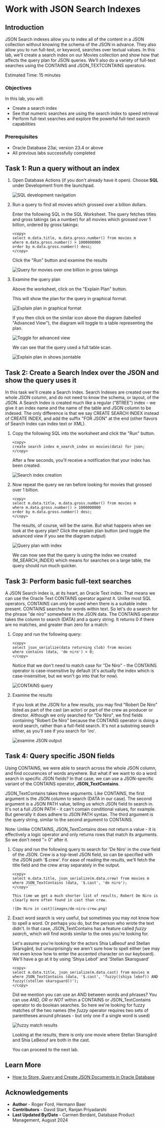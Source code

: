 # Work with JSON Search Indexes

## Introduction

JSON Search indexes allow you to index all of the content in a JSON collection without knowing the schema of the JSON in advance. They also allow you to run full-text, or keyword, searches over textual values. In this lab, we'll create a search index on our Movies collection and show how that affects the query plan for JSON queries. We'll also do a variety of full-text searches using the CONTAINS and JSON_TEXTCONTAINS operators.

Estimated Time: 15 minutes
 
### Objectives

In this lab, you will:

- Create a search index
- See that numeric searches are using the search index to speed retrieval
- Perform full-text searches and explore the powerful full-text search capabilities

### Prerequisites

- Oracle Database 23ai, version 23.4 or above
- All previous labs successfully completed


## Task 1: Run a query without an index

1. Open Database Actions (if you don't already have it open). Choose **SQL** under Development from the launchpad.

    ![SQL development navigation](../json-sql/images/development-sql.png)

2. Run a query to find all movies which grossed over a billion dollars.

    Enter the following SQL in the SQL Worksheet. The query fetches titles and gross takings (as a number) for all movies which grossed over 1 billion, ordered by gross takings:

    ```
    <copy>
    select m.data.title, m.data.gross.number() from movies m
    where m.data.gross.number() > 1000000000
    order by m.data.gross.number() desc;
    </copy>
    ```

    Click the "Run" button and examine the results

    ![Query for movies over one billion in gross takings](images/billion-gross.png " ")

3.  Examine the query plan

    Above the worksheet, click on the "Explain Plan" button.

    This will show the plan for the query in graphical format.

    ![Explain plan in graphical format](images/explain-plan-1.png)

    If you then click on the similar icon above the diagram (labelled "Advanced View"), the diagram will toggle to a table representing the plan.

    ![Toggle for advanced view](images/explain-plan-advanced.png)
    
    We can see that the query used a full table scan.

    ![Explain plan in shows jsontable](images/explain-plan-2.png)


## Task 2: Create a Search Index over the JSON and show the query uses it

In this task we'll create a Search Index. Search Indexes are created over the whole JSON column, and do not need to know the schema, or layout, of the JSON. A Search Index is created much like a regular ("BTREE") index - we give it an index name and the name of the table and JSON column to be indexed. The only difference is that we say CREATE SEARCH INDEX instead of CREATE INDEX, and add the suffix "FOR JSON" at the end (other flavors of Search Index can index text or XML).

1. Copy the following SQL into the worksheet and click the "Run" button.

    ```
    <copy>
    create search index m_search_index on movies(data) for json;
    </copy>
    ```

    After a few seconds, you'll receive a notification that your index has been created.

    ![Search index creation](images/search-index-creation.png)
    
2. Now repeat the query we ran before looking for movies that grossed over 1 billion.

    ```
    <copy>
    select m.data.title, m.data.gross.number() from movies m
    where m.data.gross.number() > 1000000000
    order by m.data.gross.number() desc;
    </copy>
    ```

    The results, of course, will be the same. But what happens when we look at the query plan? Click the explain plan button (and toggle the advanced view if you see the diagram output)

    ![Query plan with index](images/explain-with-index.png)

    We can now see that the query is using the index we created (M\_SEARCH\_INDEX) which means for searches on a large table, the query should run much quicker.

## Task 3: Perform basic full-text searches

A JSON Search index is, at its heart, an Oracle Text index. That means we can use the Oracle Text CONTAINS operator against it. Unlike most SQL operators, CONTAINS can _only_ be used when there is a suitable index present. CONTAINS searches for words within text. So let's do a search for the phrase "de niro" somewhere in the JSON data. The CONTAINS operator takes the column to search (DATA) and a query string. It returns 0 if there are no matches, and greater than zero for a match:

1. Copy and run the following query:

    ```
    <copy>
    select json_serialize(data returning clob) from movies 
    where contains (data, 'de niro') > 0;
    </copy>
    ```

    Notice that we don't need to match case for "De Niro" - the CONTAINS operator is case-insensitive by default (it's actually the index which is case-insensitive, but we won't go into that for now).

    ![CONTAINS query](images/contains-query.png)

2. Examine the results

    If you look at the JSON for a few results, you may find "Robert De Niro" listed as part of the cast (an actor) or part of the crew as producer or director. Although we only searched for "De Niro", we find fields containing "Robert De Niro" because the CONTAINS operator is doing a word search, rather than a full-field search. It's not a substring search either, as you'll see if you search for 'iro'.

    ![examine JSON output](images/examine-json.png)

##  Task 4: Query specific JSON fields

Using CONTAINS, we were able to search across the whole JSON column, and find occurences of words anywhere. But what if we want to do a word search in specific JSON fields? In that case, we can use a JSON-specific variant of the CONTAINS operator, __JSON_TextContains__.

JSON_TextContains takes three arguments. Like CONTAINS, the first argument is the JSON column to search (DATA in our case). The second argument is a JSON PATH value, telling us which JSON field to search in. It's not a full JSON PATH - it can't contain conditional values, for example. But generally it does adhere to JSON PATH syntax. The third argument is the query string, similar to the second argument to CONTAINS. 

Note: Unlike CONTAINS, JSON_TextContains does not return a value - it is effectively a logic operator and only returns rows that match its arguments. So we don't need "> 0" after it.

1. Copy and run the following query to search for 'De Niro' in the _crew_ field of the JSON. Crew is a top-level JSON field, so can be specified with the JSON path '$.crew'. For ease of reading the results, we'll fetch the title field and the crew array separately in the output.

    ```
    <copy>
    select m.data.title, json_serialize(m.data.crew) from movies m
    where JSON_TextContains (data, '$.cast', 'de niro');
    </copy>```

    This time we get a much shorter list of results, Robert De Niro is clearly more often found in cast than crew.

    ![De Niro in cast](images/de-niro-crew.png)

2. Exact word search is very useful, but sometimes you may not know how to spell a word. Or perhaps you do, but the person who wrote the text didn't. In that case, JSON_TextContains has a feature called _fuzzy search__ which will find words similar to the ones you're looking for.

    Let's assume you're looking for the actors Shia LaBeouf and Stellan Skarsgård, but unsurprisingly we aren't sure how to spell either (we may not even know how to enter the accented character on our keyboard). We'll have a go at it by using 'Shiya Lebof' and 'Stellan Skarsguard'

    ```
    <copy>
    select m.data.title, json_serialize(m.data.cast) from movies m
    where JSON_TextContains (data, '$.cast', 'fuzzy((shiya lebof)) AND fuzzy((stellen skarsguard))');
    </copy>
    ```

    Did we mention you can use an AND between words and phrases? You can use _AND_, _OR_ or _NOT_ within a CONTAINS or JSON_TextContains operator to do boolean searches. So here we're looking for fuzzy matches of the two names (the _fuzzy_ operator requires two sets of parentheses around phrases - but only one if a single word is used)

    ![fuzzy match results](images/fuzzy-match.png)    

    Looking at the results, there is only one movie where Stellan Skarsgård and Shia LeBeouf are both in the cast.

    You can proceed to the next lab.

## Learn More

* [How to Store, Query and Create JSON Documents in Oracle Database](https://blogs.oracle.com/sql/post/how-to-store-query-and-create-json-documents-in-oracle-database)

## Acknowledgements

* **Author** - Roger Ford, Hermann Baer
* **Contributors** -  David Start, Ranjan Priyadarshi
* **Last Updated By/Date** - Carmen Berdant, Database Product Management, August 2024